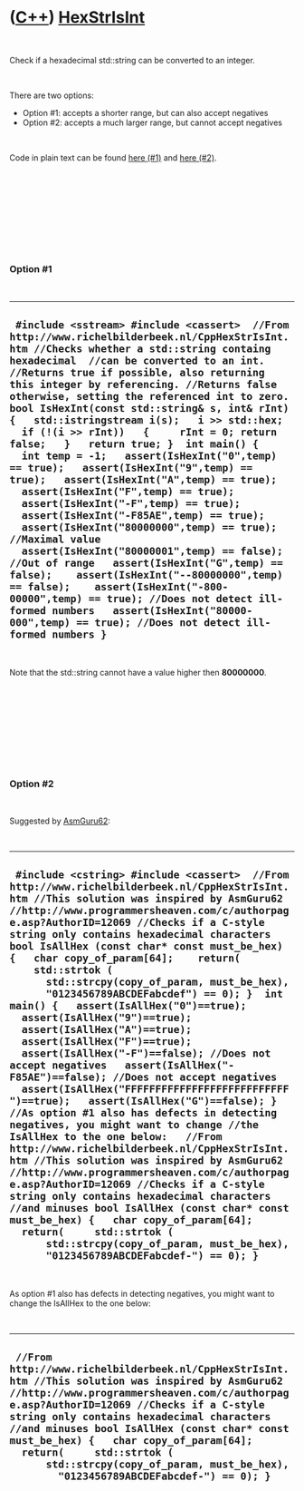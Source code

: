 
 

 

 

 

 

([C++](Cpp.md)) [HexStrIsInt](CppHexStrIsInt.md)
==================================================

 

Check if a hexadecimal std::string can be converted to an integer.

 

There are two options:

-   Option \#1: accepts a shorter range, but can also accept negatives
-   Option \#2: accepts a much larger range, but cannot accept negatives

 

Code in plain text can be found [here (\#1)](CppHexStrIsInt1.txt) and
[here (\#2)](CppHexStrIsInt2.txt).

 

 

 

 

 

### Option \#1

 

  --------------------------------------------------------------------------------------------------------------------------------------------------------------------------------------------------------------------------------------------------------------------------------------------------------------------------------------------------------------------------------------------------------------------------------------------------------------------------------------------------------------------------------------------------------------------------------------------------------------------------------------------------------------------------------------------------------------------------------------------------------------------------------------------------------------------------------------------------------------------------------------------------------------------------------------------------------------------------------------------------------------------------------------------------------------------------------------------------------------------------------------------------------------------------
  ` #include <sstream> #include <cassert>  //From http://www.richelbilderbeek.nl/CppHexStrIsInt.htm //Checks whether a std::string containg hexadecimal  //can be converted to an int.  //Returns true if possible, also returning this integer by referencing. //Returns false otherwise, setting the referenced int to zero. bool IsHexInt(const std::string& s, int& rInt) {   std::istringstream i(s);   i >> std::hex;   if (!(i >> rInt))   {     rInt = 0; return false;   }   return true; }  int main() {   int temp = -1;   assert(IsHexInt("0",temp) == true);   assert(IsHexInt("9",temp) == true);   assert(IsHexInt("A",temp) == true);   assert(IsHexInt("F",temp) == true);   assert(IsHexInt("-F",temp) == true);   assert(IsHexInt("-F85AE",temp) == true);   assert(IsHexInt("80000000",temp) == true); //Maximal value   assert(IsHexInt("80000001",temp) == false); //Out of range   assert(IsHexInt("G",temp) == false);    assert(IsHexInt("--80000000",temp) == false);    assert(IsHexInt("-800-00000",temp) == true); //Does not detect ill-formed numbers   assert(IsHexInt("80000-000",temp) == true); //Does not detect ill-formed numbers }`
  --------------------------------------------------------------------------------------------------------------------------------------------------------------------------------------------------------------------------------------------------------------------------------------------------------------------------------------------------------------------------------------------------------------------------------------------------------------------------------------------------------------------------------------------------------------------------------------------------------------------------------------------------------------------------------------------------------------------------------------------------------------------------------------------------------------------------------------------------------------------------------------------------------------------------------------------------------------------------------------------------------------------------------------------------------------------------------------------------------------------------------------------------------------------------

 

Note that the std::string cannot have a value higher then **80000000**.

 

 

 

 

 

### Option \#2

 

Suggested by
[AsmGuru62](http://www.programmersheaven.com/c/authorpage.asp?AuthorID=12069):

 

  ---------------------------------------------------------------------------------------------------------------------------------------------------------------------------------------------------------------------------------------------------------------------------------------------------------------------------------------------------------------------------------------------------------------------------------------------------------------------------------------------------------------------------------------------------------------------------------------------------------------------------------------------------------------------------------------------------------------------------------------------------------------------------------------------------------------------------------------------------------------------------------------------------------------------------------------------------------------------------------------------------------------------------------------------------------------------------------------------------------------------------------------------------------------------------------------------------------------------------------------------------------------------------------------------------------------------------------------------------------------------------------------------------------------------------------
  ` #include <cstring> #include <cassert>  //From http://www.richelbilderbeek.nl/CppHexStrIsInt.htm //This solution was inspired by AsmGuru62 //http://www.programmersheaven.com/c/authorpage.asp?AuthorID=12069 //Checks if a C-style string only contains hexadecimal characters bool IsAllHex (const char* const must_be_hex) {   char copy_of_param[64];    return(     std::strtok (       std::strcpy(copy_of_param, must_be_hex),       "0123456789ABCDEFabcdef") == 0); }  int main() {   assert(IsAllHex("0")==true);   assert(IsAllHex("9")==true);   assert(IsAllHex("A")==true);   assert(IsAllHex("F")==true);   assert(IsAllHex("-F")==false); //Does not accept negatives   assert(IsAllHex("-F85AE")==false); //Does not accept negatives   assert(IsAllHex("FFFFFFFFFFFFFFFFFFFFFFFFFFF")==true);   assert(IsAllHex("G")==false); }   //As option #1 also has defects in detecting negatives, you might want to change //the IsAllHex to the one below:   //From http://www.richelbilderbeek.nl/CppHexStrIsInt.htm //This solution was inspired by AsmGuru62 //http://www.programmersheaven.com/c/authorpage.asp?AuthorID=12069 //Checks if a C-style string only contains hexadecimal characters //and minuses bool IsAllHex (const char* const must_be_hex) {   char copy_of_param[64];    return(     std::strtok (       std::strcpy(copy_of_param, must_be_hex),       "0123456789ABCDEFabcdef-") == 0); }`
  ---------------------------------------------------------------------------------------------------------------------------------------------------------------------------------------------------------------------------------------------------------------------------------------------------------------------------------------------------------------------------------------------------------------------------------------------------------------------------------------------------------------------------------------------------------------------------------------------------------------------------------------------------------------------------------------------------------------------------------------------------------------------------------------------------------------------------------------------------------------------------------------------------------------------------------------------------------------------------------------------------------------------------------------------------------------------------------------------------------------------------------------------------------------------------------------------------------------------------------------------------------------------------------------------------------------------------------------------------------------------------------------------------------------------------------

 

As option \#1 also has defects in detecting negatives, you might want to
change the IsAllHex to the one below:

 

  -------------------------------------------------------------------------------------------------------------------------------------------------------------------------------------------------------------------------------------------------------------------------------------------------------------------------------------------------------------------------------------------------------------------------------------------------------------
  ` //From http://www.richelbilderbeek.nl/CppHexStrIsInt.htm //This solution was inspired by AsmGuru62 //http://www.programmersheaven.com/c/authorpage.asp?AuthorID=12069 //Checks if a C-style string only contains hexadecimal characters //and minuses bool IsAllHex (const char* const must_be_hex) {   char copy_of_param[64];     return(     std::strtok (       std::strcpy(copy_of_param, must_be_hex),         "0123456789ABCDEFabcdef-") == 0); }`
  -------------------------------------------------------------------------------------------------------------------------------------------------------------------------------------------------------------------------------------------------------------------------------------------------------------------------------------------------------------------------------------------------------------------------------------------------------------

 

 

 

 

 

 

